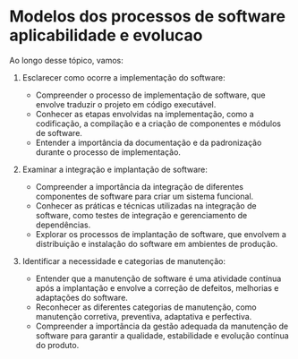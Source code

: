 # Modelos dos processos de software aplicabilidade e evolucao

Ao longo desse tópico, vamos:

1. Esclarecer como ocorre a implementação do software:
   - Compreender o processo de implementação de software, que envolve traduzir o projeto em código executável.
   - Conhecer as etapas envolvidas na implementação, como a codificação, a compilação e a criação de componentes e módulos de software.
   - Entender a importância da documentação e da padronização durante o processo de implementação.

2. Examinar a integração e implantação de software:
   - Compreender a importância da integração de diferentes componentes de software para criar um sistema funcional.
   - Conhecer as práticas e técnicas utilizadas na integração de software, como testes de integração e gerenciamento de dependências.
   - Explorar os processos de implantação de software, que envolvem a distribuição e instalação do software em ambientes de produção.

3. Identificar a necessidade e categorias de manutenção:
   - Entender que a manutenção de software é uma atividade contínua após a implantação e envolve a correção de defeitos, melhorias e adaptações do software.
   - Reconhecer as diferentes categorias de manutenção, como manutenção corretiva, preventiva, adaptativa e perfectiva.
   - Compreender a importância da gestão adequada da manutenção de software para garantir a qualidade, estabilidade e evolução contínua do produto.


